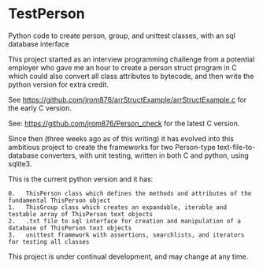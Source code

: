 # TestPerson
Python code to create person, group, and unittest classes, with an sql database interface

This project started as an interview programming challenge from a potential employer 
who gave me an hour to create a person struct program in C which could also convert all 
class attributes to bytecode, and then write the python version for extra credit. 

See https://github.com/jrom876/arrStructExample/arrStructExample.c for the early C version.

See: https://github.com/jrom876/Person_check for the latest C version.

Since then (three weeks ago as of this writing) it has evolved into this ambitious project 
to create the frameworks for two Person-type text-file-to-database converters, with unit testing,
written in both C and python, using sqlite3. 

This is the current python version and it has:
    
    0.   ThisPerson class which defines the methods and attributes of the fundamental ThisPerson object
    1.   ThisGroup class which creates an expandable, iterable and testable array of ThisPerson text objects
    2.   .txt file to sql interface for creation and manipulation of a database of ThisPerson text objects
    3.   unittest framework with assertions, searchlists, and iterators for testing all classes
    
This project is under continual development, and may change at any time.


